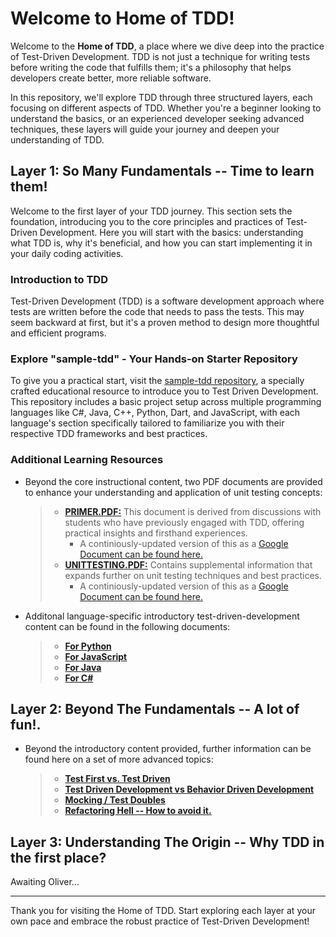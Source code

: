 # Welcome to Home of TDD!

Welcome to the **Home of TDD**, a place where we dive deep into the practice of Test-Driven Development. TDD is not just a technique for writing tests before writing the code that fulfills them; it's a philosophy that helps developers create better, more reliable software.

In this repository, we'll explore TDD through three structured layers, each focusing on different aspects of TDD. Whether you're a beginner looking to understand the basics, or an experienced developer seeking advanced techniques, these layers will guide your journey and deepen your understanding of TDD.

## Layer 1: So Many Fundamentals -- Time to learn them!

Welcome to the first layer of your TDD journey. This section sets the foundation, introducing you to the core principles and practices of Test-Driven Development. Here you will start with the basics: understanding what TDD is, why it's beneficial, and how you can start implementing it in your daily coding activities.

### Introduction to TDD

Test-Driven Development (TDD) is a software development approach where tests are written before the code that needs to pass the tests. This may seem backward at first, but it's a proven method to design more thoughtful and efficient programs.

### Explore "sample-tdd" - Your Hands-on Starter Repository

To give you a practical start, visit the [sample-tdd repository](https://github.com/css-software-engineering-studio/sample-tdd), a specially crafted educational resource to introduce you to Test Driven Development. This repository includes a basic project setup across multiple programming languages like C#, Java, C++, Python, Dart, and JavaScript, with each language's section specifically tailored to familiarize you with their respective TDD frameworks and best practices.

### Additional Learning Resources

- Beyond the core instructional content, two PDF documents are provided to enhance your understanding and application of unit testing concepts:

  > - [**PRIMER.PDF:**](https://github.com/css-software-engineering-studio/sample-tdd/blob/main/PRIMER.pdf) This document is derived from discussions with students who have previously engaged with TDD, offering practical insights and firsthand experiences.
  >   - A continiously-updated version of this as a [Google Document can be found here.](https://docs.google.com/document/d/1Uxb2fVq267BSKKTXfm6147A4C6zFFDlfIKALhYliaSc/edit?usp=sharing)
  > - [**UNITTESTING.PDF:**](https://github.com/css-software-engineering-studio/sample-tdd/blob/main/UNITTESTING.pdf) Contains supplemental information that expands further on unit testing techniques and best practices.
  >   - A continiously-updated version of this as a [Google Document can be found here.](https://docs.google.com/document/d/16ESV-HJAJi5HvYEkTLNpJCUNP5w9-axnhDSB2uQB3Ts/edit?usp=sharing)

- Additonal language-specific introductory test-driven-development content can be found in the following documents:

  > - [**For Python**](https://github.com/unicodeveloper/awesome-tdd?tab=readme-ov-file#tdd-in-python)
  > - [**For JavaScript**](https://github.com/unicodeveloper/awesome-tdd?tab=readme-ov-file#tdd-in-javascript)
  > - [**For Java**](https://github.com/unicodeveloper/awesome-tdd?tab=readme-ov-file#tdd-in-javascript)
  > - [**For C#**](https://github.com/unicodeveloper/awesome-tdd?tab=readme-ov-file#tdd-in-c)

## Layer 2: Beyond The Fundamentals -- A lot of fun!.

- Beyond the introductory content provided, further information can be found here on a set of more advanced topics:
  > - [**Test First vs. Test Driven**](https://dev.to/mindplay/test-driven-vs-test-first-24ea)
  > - [**Test Driven Development vs Behavior Driven Development**](https://joshldavis.com/2013/05/27/difference-between-tdd-and-bdd/)
  > - [**Mocking / Test Doubles**](https://blog.pragmatists.com/test-doubles-fakes-mocks-and-stubs-1a7491dfa3da)
  > - [**Refactoring Hell -- How to avoid it.**](https://wiki.c2.com/?RefactoringHell)

## Layer 3: Understanding The Origin -- Why TDD in the first place?

Awaiting Oliver...

---

Thank you for visiting the Home of TDD. Start exploring each layer at your own pace and embrace the robust practice of Test-Driven Development!
